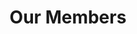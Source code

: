 ---
layout: members
title: Our Members
permalink: /members
officers:
  President:
    Jorge Nario:
      alum: false
      year: "2020"
      img: "beta/jorge.jpg"
  Vice President:
    Vivian Gunawan:
      alum: false
      year: "2021"
      img: "beta/vivian.jpg"
  Secretary:
    Rachel Yang:
      alum: false
      year: "2020"
      img: "alpha/rachel.jpg"
      social:
        linkedin: "https://www.linkedin.com/in/rachel-yang-76049312b/"
        email: "ryang3@bu.edu"
  Director of Operations:
    Ivorine Do:
      alum: false
      year: "2019"
      img: "beta/ivorine.jpg"
  Director of Recruitment:
    Melissa Lopez:
      alum: false
      year: "2021"
      img: "beta/melissa.jpg"
  Director of Internal Development:
    Michael Djaballah:
      alum: false
      year: "2020"
      img: "beta/mike.jpg"
  Director of Marketing:
    Brian He:
      alum: false
      year: "2020"
      img: "alpha/brian.jpg"
      social:
        linkedin: "https://www.linkedin.com/in/brian-he/"
        github: "https://github.com/brianhe12"
        email: "brianhe@bu.edu"
  Treasurer:
    Sumara Ali:
      alum: false
      year: "2021"
      img: "alpha/sumara.jpg"
      social:
        linkedin: "https://www.linkedin.com/in/sumara-ali/"
        github: "https://github.com/sumara523"
        email: "alisum@bu.edu"
members:
  Alpha Class:
    Alan Burstein:
      alum: false
      year: "2020"
      img: "alpha/alan.jpg"
      social:
        facebook: "https://www.facebook.com/alan.burstein.560"
        linkedin: "https://www.linkedin.com/in/alan-burstein/"
        github: "https://github.com/osirissc2"
        email: "alanbur@bu.edu"
    Brian He:
      alum: false
      year: "2020"
      img: "alpha/brian.jpg"
      social:
        linkedin: "https://www.linkedin.com/in/brian-he/"
        github: "https://github.com/brianhe12"
        email: "brianhe@bu.edu"
    Jason Cho:
      alum: false
      year: "2020"
      img: "alpha/jason.jpg"
      social:
        linkedin: "https://www.linkedin.com/in/jason-j-cho/"
        github: "https://github.com/jjuncho"
        email: "jjuncho@bu.edu"
    Jinghu Lei:
      alum: false
      year: "2020"
      img: "alpha/jinghu.jpg"
      social:
        linkedin: "https://www.linkedin.com/in/jinghu-lei/"
        github: "https://github.com/jinghul"
        email: "jinghul@bu.edu"
    Julius Frost:
      alum: false
      year: "2021"
      img: "alpha/julius.jpg"
      social:
        facebook: "https://www.facebook.com/JuliusFrost0"
        twitter: "https://twitter.com/Julius_Frost"
        linkedin: "https://www.linkedin.com/in/juliusfrost/"
        github: "https://github.com/juliusfrost"
        email: "juliusf@bu.edu"
    Rachel Yang:
      alum: false
      year: "2020"
      img: "alpha/rachel.jpg"
      social:
        linkedin: "https://www.linkedin.com/in/rachel-yang-76049312b/"
        email: "ryang3@bu.edu"
    Rudhra Raveendran:
      alum: false
      year: "2020"
      img: "alpha/rudy.jpg"
      social:
        facebook: "https://www.facebook.com/sooperooday/"
        twitter: "https://twitter.com/sooperooday"
        linkedin: "https://www.linkedin.com/in/rooday/"
        github: "https://github.com/ROODAY"
        email: "rooday@bu.edu"
    Sumara Ali:
      alum: false
      year: "2021"
      img: "alpha/sumara.jpg"
      social:
        linkedin: "https://www.linkedin.com/in/sumara-ali/"
        github: "https://github.com/sumara523"
        email: "alisum@bu.edu"
  Beta Class:
    Benji Spetter-Goldstein:
      alum: false
      year: "2021"
      img: "beta/benji.jpg"
    Cali Dolfi:
      alum: false
      year: "2021"
      img: "beta/cali.jpg"
    Darcy Meyer:
      alum: false
      year: "2022"
      img: "beta/darcy.jpg"
    Deren Singh:
      alum: false
      year: "2021"
      img: "beta/deren.jpg"
    Gabrielle Chan:
      alum: false
      year: "2021"
      img: "beta/gabrielle.jpg"
    Ivorine Do:
      alum: false
      year: "2019"
      img: "beta/ivorine.jpg"
    Jason Li:
      alum: false
      year: "2022"
      img: "beta/jason.jpg"
    Jorge Nario:
      alum: false
      year: "2020"
      img: "beta/jorge.jpg"
    Joshua Pei:
      alum: false
      year: "2021"
      img: "beta/josh.jpg"
    Melissa Lopez:
      alum: false
      year: "2021"
      img: "beta/melissa.jpg"
    Michael Djaballah:
      alum: false
      year: "2020"
      img: "beta/mike.jpg"
    Nick Ni:
      alum: false
      year: "2021"
      img: "beta/nick.jpg"
    Ning Wang:
      alum: false
      year: "2021"
      img: "beta/ning.jpg"
    Normandie Essig:
      alum: false
      year: "2020"
      img: "beta/normandie.jpg"
    Priya Kumari:
      alum: false
      year: "2021"
      img: "beta/priya.jpg"
    Vivian Gunawan:
      alum: false
      year: "2021"
      img: "beta/vivian.jpg"
    Warren Partridge:
      alum: false
      year: "2020"
      img: "beta/warren.jpg"
---